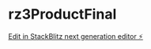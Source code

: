 # rz3ProductFinal

[Edit in StackBlitz next generation editor ⚡️](https://stackblitz.com/~/github.com/atkt1/rz3ProductFinal)